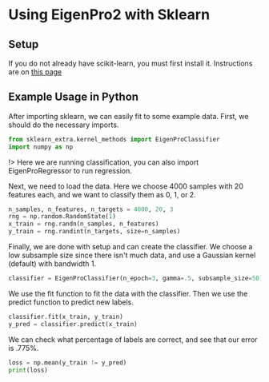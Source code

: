 # Using EigenPro2 with Sklearn

## Setup
If you do not already have scikit-learn, you must first install it. Instructions are on [this page](https://scikit-learn.org/stable/install.html)

## Example Usage in Python
After importing sklearn, we can easily fit to some example data. First, we should do the necessary imports.


```python
from sklearn_extra.kernel_methods import EigenProClassifier
import numpy as np
```

!> Here we are running classification, you can also import EigenProRegressor to run regression.

Next, we need to load the data. Here we choose 4000 samples with 20 features each, and we want to classify them as 0, 1, or 2.

```python
n_samples, n_features, n_targets = 4000, 20, 3
rng = np.random.RandomState(1)
x_train = rng.randn(n_samples, n_features)
y_train = rng.randint(n_targets, size=n_samples)
```

Finally, we are done with setup and can create the classifier. We choose a low subsample size since there isn't much data, and use a Gaussian kernel (default) with bandwidth 1.

```python
classifier = EigenProClassifier(n_epoch=3, gamma=.5, subsample_size=50)
```

We use the fit function to fit the data with the classifier. Then we use the predict function to predict new labels.

```python
classifier.fit(x_train, y_train)
y_pred = classifier.predict(x_train)
```
We can check what percentage of labels are correct, and see that our error is .775%.

```python
loss = np.mean(y_train != y_pred)
print(loss)
```
